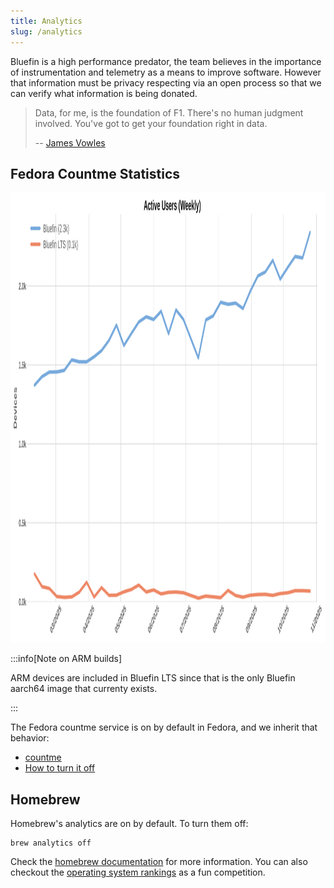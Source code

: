```yaml
---
title: Analytics
slug: /analytics
---
```


Bluefin is a high performance predator, the team believes in the importance of instrumentation and telemetry as a means to improve software. However that information must be privacy respecting via an open process so that we can verify what information is being donated. 

> Data, for me, is the foundation of F1. There's no human judgment involved. You've got to get your foundation right in data.
>
> -- [James Vowles](https://www.youtube.com/watch?v=nYzwvTSffiY&t=1025s)

## Fedora Countme Statistics

<img src="https://raw.githubusercontent.com/ublue-os/countme/refs/heads/main/growth_bluefins.svg" alt="Bluefin's CountMe Stats" decoding="async" loading="lazy" width="1280" height="720" />

:::info[Note on ARM builds]

ARM devices are included in Bluefin LTS since that is the only Bluefin aarch64 image that currenty exists.

:::

The Fedora countme service is on by default in Fedora, and we inherit that behavior:

- [countme](https://github.com/wgwoods/fedora-countme-data)
- [How to turn it off](https://coreos.github.io/rpm-ostree/countme/)

## Homebrew

Homebrew's analytics are on by default. To turn them off:

```
brew analytics off
```

Check the [homebrew documentation](https://docs.brew.sh/Analytics) for more information. You can also checkout the [operating system rankings](https://formulae.brew.sh/analytics/os-version/30d/) as a fun competition.

